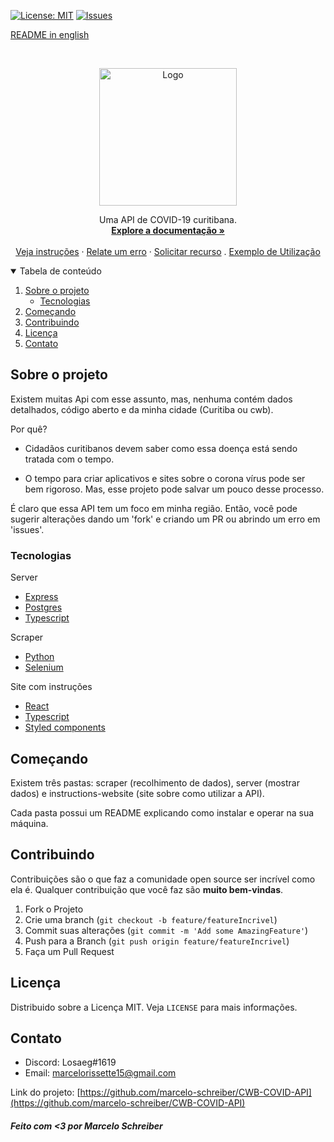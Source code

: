 
[![License: MIT](https://img.shields.io/badge/License-MIT-yellow.svg)](https://opensource.org/licenses/MIT)
[![Issues](https://img.shields.io/badge/Issues-0-red.svg)](https://github.com/marcelo-schreiber/CWB-COVID-API/issues)

[README in english](https://github.com/marcelo-schreiber/CWB-COVID-API/blob/master/readme.md)

<br />
<p align="center">
  <a href="https://cwb-covid.netlify.app/" target="_blank" rel="noreferrer">
    <img src="https://cdn.discordapp.com/attachments/685226653764550671/789647227165343754/logo512.png" alt="Logo" width="220px">
  </a>

  <p align="center">
    Uma API de COVID-19 curitibana.
    <br />
    <a href="https://cwb-covid.netlify.app/" target="_blank" rel="noreferrer"><strong>Explore a documentação »</strong></a>
    <br />
    <br />
    <a href="#getting-started">Veja instruções</a>
    ·
    <a href="https://github.com/marcelo-schreiber/CWB-COVID-API/issues">Relate um erro</a>
    ·
    <a href="https://github.com/marcelo-schreiber/CWB-COVID-API/issues">Solicitar recurso</a>
     .
    <a href="https://cwbcovid.cf">Exemplo de Utilização</a>
  </p>
</p>


<details open="open">
  <summary>Tabela de conteúdo</summary>
  <ol>
    <li>
      <a href="#about-the-project">Sobre o projeto</a>
      <ul>
        <li><a href="#built-with">Tecnologias</a></li>
      </ul>
    </li>
    <li>
      <a href="#getting-started">Começando</a>
    </li>
    <li><a href="#contributing">Contribuindo</a></li>
    <li><a href="#license">Licença</a></li>
    <li><a href="#contact">Contato</a></li>
  </ol>
</details>

<!-- ABOUT THE PROJECT -->
## Sobre o projeto

Existem muitas Api com esse assunto, mas, nenhuma contém dados detalhados, código aberto e da minha cidade (Curitiba ou cwb).

Por quê?

* Cidadãos curitibanos devem saber como essa doença está sendo tratada com o tempo. 

* O tempo para criar aplicativos e sites sobre o corona vírus pode ser bem rigoroso. Mas, esse projeto pode salvar um pouco desse processo.

É claro que essa API tem um foco em minha região. Então, você pode sugerir alterações dando um 'fork' e criando um PR ou abrindo um erro em 'issues'.

### Tecnologias

Server
* [Express](https://expressjs.com/)
* [Postgres](https://www.postgresql.org/)
* [Typescript](https://www.typescriptlang.org/)

Scraper
* [Python](https://www.python.org/)
* [Selenium](https://www.selenium.dev/)

Site com instruções
* [React](https://reactjs.org/)
* [Typescript](https://www.typescriptlang.org/)
* [Styled components](https://styled-components.com/)

<!-- GETTING STARTED -->
## Começando

Existem três pastas: scraper (recolhimento de dados), server (mostrar dados) e instructions-website (site sobre como utilizar a API).

Cada pasta possui um README explicando como instalar e operar na sua máquina.

## Contribuindo

Contribuições são o que faz a comunidade open source ser incrível como ela é. Qualquer contribuição que você faz são **muito bem-vindas**.

1. Fork o Projeto
2. Crie uma branch (`git checkout -b feature/featureIncrivel`)
3. Commit suas alterações (`git commit -m 'Add some AmazingFeature'`)
4. Push para a Branch (`git push origin feature/featureIncrivel`)
5. Faça um Pull Request

## Licença

Distribuido sobre a Licença MIT. Veja `LICENSE` para mais informações.

## Contato

- Discord: Losaeg#1619 
- Email: marcelorissette15@gmail.com

Link do projeto: [https://github.com/marcelo-schreiber/CWB-COVID-API](https://github.com/marcelo-schreiber/CWB-COVID-API)

##### Feito com <3 por Marcelo Schreiber
